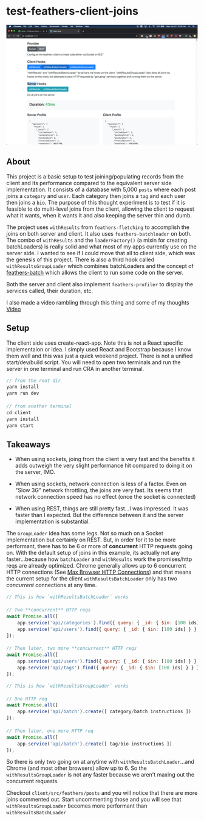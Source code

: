 # test-feathers-client-joins

![image info](./screenshot.png)

## About

This project is a basic setup to test joining/populating records from the client and its performance compared to the equivalent server side implementation. It consists of a database with 5,000 `posts` where each post joins a `category` and `user`. Each category then joins a `tag` and each user then joins a `bio`. The purpose of this thought experiment is to test if it is feasible to do multi-level joins from the client, allowing the client to request what it wants, when it wants it and also keeping the server thin and dumb.

The project uses `withResults` from `feathers-fletching` to accomplish the joins on both server and client. It also uses `feathers-batchloader` on both.
The combo of `withResults` and the `loaderFactory()` (a mixin for creating batchLoaders) is really solid and what most of my apps currently use on the server side. I wanted to see if I could move that all to client side, which was the genesis of this project. There is also a third hook called `withResultsGroupLoader` which combines batchLoaders and the concept of [feathers-batch](https://github.com/feathersjs-ecosystem/feathers-batch) which allows the client to run some code on the server.

Both the server and client also implement `feathers-profiler` to display the services called, their duration, etc.

I also made a video rambling through this thing and some of my thoughts
[Video](https://www.loom.com/share/ae6ed46cf0ea44ceb33b34c99b6cdbc5)

## Setup

The client side uses create-react-app. Note this is not a React specific implementaion or idea. I simply used React and Bootstrap because I know them well and this was just a quick weekend project. There is not a unified start/dev/build script. You will need to open two terminals and run the server in one terminal and run CRA in another terminal.

```js
// from the root dir
yarn install
yarn run dev

// from another terminal
cd client
yarn install
yarn start
```

## Takeaways

- When using sockets, joing from the client is very fast and the benefits it adds outweigh the very slight performance hit compared to doing it on the server, IMO.

- When using sockets, network connection is less of a factor. Even on "Slow 3G" network throttling, the joins are very fast. Its seems that network connection speed has no effect (once the socket is connected)

- When using REST, things are still pretty fast...I was impressed. It was faster than I expected. But the difference between it and the server implementation is substantial.

The `GroupLoader` idea has some legs. Not so much on a Socket implementation but certainly on REST. But, in order for it to be more performant, there has to be 6 or more of **concurrent** HTTP requests going on. With the default setup of joins in this example, its actually not any faster...because how `batchLoader` and `withResults` work the promises/http reqs are already optimized. Chrome generally allows up to 6 concurrent HTTP connections (See [Max Browser HTTP Connections](https://docs.pushtechnology.com/cloud/latest/manual/html/designguide/solution/support/connection_limitations.html)) and that means the current setup for the client `withResultsBatchLoader` only has two *concurrent* connections at any time.

```js
// This is how `withResultsBatchLoader` works

// Two **concurrent** HTTP reqs
await Promise.all([
    app.service('api/categories').find({ query: { _id: { $in: [100 ids] } } })
    app.service('api/users').find({ query: { _id: { $in: [100 ids] } } })
]);

// Then later, two more **concurrent** HTTP reqs
await Promise.all([
    app.service('api/users').find({ query: { _id: { $in: [100 ids] } } })
    app.service('api/tags').find({ query: { _id: { $in: [100 ids] } } })
]);
```

```js
// This is how `withResultsGroupLoader` works

// One HTTP req
await Promise.all([
    app.service('api/batch').create([ category/batch instructions ])
]);

// Then later, one more HTTP req
await Promise.all([
    app.service('api/batch').create([ tag/bio instructions ])
]);
```

So there is only two going on at anytime with `withResultsBatchLoader`...and Chrome (and most other browsers) allow up to 6. So the `withResultsGroupLoader` is not any faster because we aren't maxing out the concurrent requests.

Checkout `client/src/feathers/posts` and you will notice that there are more joins commented out. Start uncommenting those and you will see that `withResultsGroupLoader` becomes more performant than `withResultsBatchLoader`

